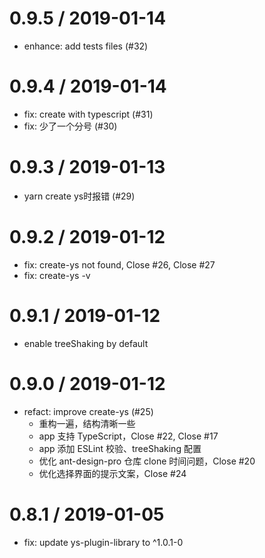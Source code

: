 
0.9.5 / 2019-01-14
==================

 * enhance: add tests files (#32)

0.9.4 / 2019-01-14
==================

 * fix: create with typescript (#31)
 * fix: 少了一个分号 (#30)

0.9.3 / 2019-01-13
==================

 * yarn create ys时报错 (#29)

0.9.2 / 2019-01-12
==================

 * fix: create-ys not found, Close #26, Close #27
 * fix: create-ys -v

0.9.1 / 2019-01-12
==================

 * enable treeShaking by default

0.9.0 / 2019-01-12
==================

 * refact: improve create-ys (#25)
   * 重构一遍，结构清晰一些
   * app 支持 TypeScript，Close #22, Close #17
   * app 添加 ESLint 校验、treeShaking 配置
   * 优化 ant-design-pro 仓库 clone 时间问题，Close #20
   * 优化选择界面的提示文案，Close #24 

0.8.1 / 2019-01-05
==================

 * fix: update ys-plugin-library to ^1.0.1-0
